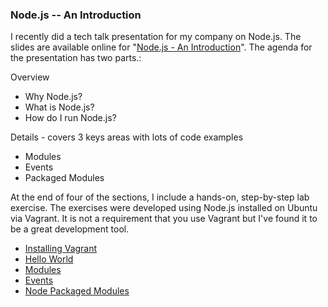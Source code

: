 ### Node.js -- An Introduction

I recently did a tech talk presentation for my company on Node.js.
The slides are available online for "[Node.js - An Introduction](http://slides.com/rkiel/node-js-intro#/)".
The agenda for the presentation has two parts.:

Overview
* Why Node.js?
* What is Node.js?
* How do I run Node.js?

Details - covers 3 keys areas with lots of code examples
* Modules
* Events
* Packaged Modules

At the end of four of the sections, I include a hands-on, step-by-step lab exercise.
The exercises were developed using Node.js installed on Ubuntu via Vagrant.
It is not a requirement that you use Vagrant but I've found it to be a great development tool.

* [Installing Vagrant](https://github.com/rkiel/node-intro/wiki/Lab-:-Installing-Vagrant)
* [Hello World](https://github.com/rkiel/node-intro/wiki/Lab--:--Hello-World)
* [Modules](https://github.com/rkiel/node-intro/wiki/Lab-:-Modules)
* [Events](https://github.com/rkiel/node-intro/wiki/Lab-:-Events)
* [Node Packaged Modules](https://github.com/rkiel/node-intro/wiki/Lab-:-npm)
